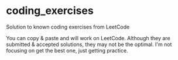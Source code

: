 # coding_exercises
Solution to known coding exercises from LeetCode

You can copy & paste and will work on LeetCode. Although they are submitted & accepted solutions, they may not be the optimal. I'm not focusing on get the best one, just getting practice.
